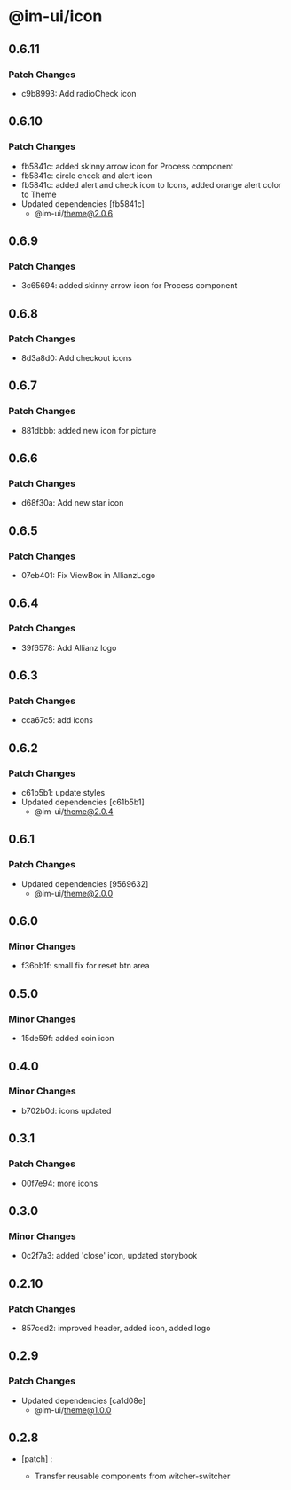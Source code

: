 # @im-ui/icon

## 0.6.11

### Patch Changes

- c9b8993: Add radioCheck icon

## 0.6.10

### Patch Changes

- fb5841c: added skinny arrow icon for Process component
- fb5841c: circle check and alert icon
- fb5841c: added alert and check icon to Icons, added orange alert color to Theme
- Updated dependencies [fb5841c]
  - @im-ui/theme@2.0.6

## 0.6.9

### Patch Changes

- 3c65694: added skinny arrow icon for Process component

## 0.6.8

### Patch Changes

- 8d3a8d0: Add checkout icons

## 0.6.7

### Patch Changes

- 881dbbb: added new icon for picture

## 0.6.6

### Patch Changes

- d68f30a: Add new star icon

## 0.6.5

### Patch Changes

- 07eb401: Fix ViewBox in AllianzLogo

## 0.6.4

### Patch Changes

- 39f6578: Add Allianz logo

## 0.6.3

### Patch Changes

- cca67c5: add icons

## 0.6.2

### Patch Changes

- c61b5b1: update styles
- Updated dependencies [c61b5b1]
  - @im-ui/theme@2.0.4

## 0.6.1

### Patch Changes

- Updated dependencies [9569632]
  - @im-ui/theme@2.0.0

## 0.6.0

### Minor Changes

- f36bb1f: small fix for reset btn area

## 0.5.0

### Minor Changes

- 15de59f: added coin icon

## 0.4.0

### Minor Changes

- b702b0d: icons updated

## 0.3.1

### Patch Changes

- 00f7e94: more icons

## 0.3.0

### Minor Changes

- 0c2f7a3: added 'close' icon, updated storybook

## 0.2.10

### Patch Changes

- 857ced2: improved header, added icon, added logo

## 0.2.9

### Patch Changes

- Updated dependencies [ca1d08e]
  - @im-ui/theme@1.0.0

## 0.2.8

- [patch] :

  - Transfer reusable components from witcher-switcher
